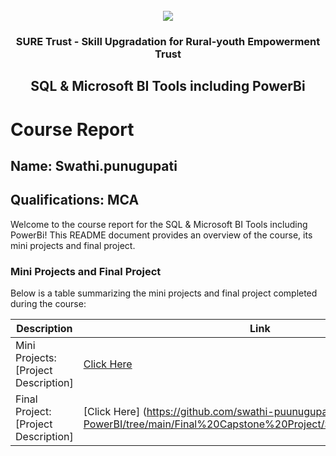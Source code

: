 <!-- PROJECT LOGO -->
<br />

<div align="center">
   <img src='https://user-images.githubusercontent.com/73131499/166115643-d3187f47-d38f-41b2-ae42-5ecbbc60de14.png' />


<h3 align="center">SURE Trust - Skill Upgradation for Rural-youth Empowerment Trust</h3>
  <h2> SQL & Microsoft BI Tools including PowerBi </h2>
</div>

# Course Report

## Name: Swathi.punugupati

## Qualifications: MCA

Welcome to the course report for the SQL & Microsoft BI Tools including PowerBi! This README document provides an overview of the course, its mini projects and final project.

### Mini Projects and Final Project

Below is a table summarizing the mini projects and final project completed during the course:

| Description                               | Link                                    |
|-------------------------------------------|-----------------------------------------|
| Mini Projects: [Project Description]     | [Click Here](https://github.com/sure-trust/G11_SQL-PowerBI/tree/main/Mini%20Projects/Swathi%20Punugupati)|
| Final Project: [Project Description]     | [Click Here] (https://github.com/swathi-puunugupati/G11_SQL-PowerBI/tree/main/Final%20Capstone%20Project/Swathi%20Punugupati)                      |